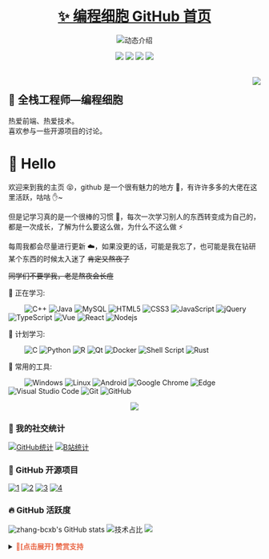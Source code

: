 <p align="center">
  <h1 align="center"><a href="https://github.com/zhang-bcxb">✨ 编程细胞 GitHub 首页</a></h1>
</p>

<p align="center">
  <img src="https://readme-typing-svg.demolab.com/?lines=大家好，我是编程细胞;欢迎来到我的 GitHub!&font=Fira%20Code&center=true&width=380&height=50&duration=4000&pause=1000" alt="动态介绍">
</p>

<p align="center">
  <img src="https://img.shields.io/static/v1?label=Program&message=Vue&color=blue"/>
  <img src="https://img.shields.io/static/v1?label=Language&message=JavaScript&color=yellow"/>
  <a href="https://space.bilibili.com/337439992"><img src="https://img.shields.io/static/v1?label=Video&message=Bilibili&color=pink"/></a>
  <a href="https://mp.weixin.qq.com/s/NfkT7BvdkNDLCcbmyl0AMg
"><img src="https://img.shields.io/static/v1?label=Blog&message=WeChat&color=green"/></a>
</p>
<br>

<img align="right" src="https://moe-counter.glitch.me/get/@:zhang-bcxb?theme=rule34">

## 🧸 全栈工程师—编程细胞

热爱前端、热爱技术。<br>喜欢参与一些开源项目的讨论。
<br>

# 🙋 Hello

欢迎来到我的主页 😝，github 是一个很有魅力的地方 🙌，有许许多多的大佬在这里活跃，咕咕 ✋~

但是记学习真的是一个很棒的习惯 💪，每次一次学习别人的东西转变成为自己的，都是一次成长，了解为什么要这么做，为什么不这么做 ⚡

每周我都会尽量进行更新 ☁️，如果没更的话，可能是我忘了，也可能是我在钻研某个东西的时候太入迷了 ~~肯定又熬夜了~~

~~同学们不要学我，老是熬夜会长痘~~

💪 正在学习:

&emsp;&emsp;
![C++](https://img.shields.io/badge/-C++-00599C?style=flat-square&logo=c)
![Java](https://img.shields.io/badge/-java-yellow?style=flat-square&logo=java)
![MySQL](https://img.shields.io/badge/mysql-%2300f.svg?style=flat-square&logo=mysql&logoColor=white)
![HTML5](https://img.shields.io/badge/-HTML5-E34F26?style=flat-square&logo=html5&logoColor=white)
![CSS3](https://img.shields.io/badge/-CSS3-1572B6?style=flat-square&logo=css3)
![JavaScript](https://img.shields.io/badge/-JavaScript-oringe?style=flat-square&logo=javascript)
![jQuery](https://img.shields.io/badge/jquery-%230769AD.svg?style=style=flat-square&logo=jquery&logoColor=white)
![TypeScript](https://img.shields.io/badge/typescript-%23007ACC.svg?style=flat-square&logo=typescript&logoColor=white)
![Vue](https://img.shields.io/badge/-Vue.js-3f745c?style=flat-square&logo=Vue.js)
![React](https://img.shields.io/badge/-React-07afd9?style=flat-square&logo=React)
![Nodejs](https://img.shields.io/badge/-Nodejs-c0ebd?style=flat-square&logo=Node.js)

🧠 计划学习:

&emsp;&emsp;
![C](https://img.shields.io/badge/c-%2300599C.svg?style=flat-square&logo=c&logoColor=white)
![Python](https://img.shields.io/badge/-Python-pink?style=flat-square&logo=Python)
![R](https://img.shields.io/badge/r-%23276DC3.svg?style=flat-square&logo=r&logoColor=white)
![Qt](https://img.shields.io/badge/Qt-%23217346.svg?style=style=flat-square&logo=Qt&logoColor=white)
![Docker](https://img.shields.io/badge/-Docker-FCC624?style=flat-square&logo=docker)
![Shell Script](https://img.shields.io/badge/shell_script-%4285F4.svg?style=style=flat-square&logo=gnu-bash&logoColor=white)
![Rust](https://img.shields.io/badge/Rust-2E67D3.svg?style=style=flat-square&logo=rust&logoColor=white)

🧰 常用的工具:

&emsp;&emsp;
![Windows](https://img.shields.io/badge/Windows-0078D6?style=flat-square&logo=windows&logoColor=white)
![Linux](https://img.shields.io/badge/Linux-FCC624?style=style=flat-square&logo=linux&logoColor=black)
![Android](https://img.shields.io/badge/Android-3DDC84?style=flat-square&logo=android&logoColor=white)
![Google Chrome](https://img.shields.io/badge/Chrome-4285F4?style=flat-square&logo=GoogleChrome&logoColor=white)
![Edge](https://img.shields.io/badge/Edge-0078D7?style=flat-square&logo=Microsoft-edge&logoColor=white)
![Visual Studio Code](https://img.shields.io/badge/-Visual%20Studio%20Code-007ACC?style=flat-square&logo=Visual%20Studio%20Code&logoColor=fff)
![Git](https://img.shields.io/badge/-Git-FCC624?style=flat-square&logo=git)
![GitHub](https://img.shields.io/badge/-GitHub-pink?style=flat-square&logo=github)

<div align="center"><img src="https://cdn.cbd.int/anzhiyu-assets@1.0.11/image/common/github-info/personal-homepage-banner.jpg" /></div>

### 💞 我的社交统计

[![GitHub统计](https://stats.justsong.cn/api/github?username=zhang-bcxb&theme=dark&lang=zh-CN)](https://github.com/zhang-bcxb)
[![B站统计](https://stats.justsong.cn/api/bilibili/?id=337439992&theme=dark&lang=zh-CN)](https://space.bilibili.com/337439992)
<br>

### 🍭 GitHub 开源项目

[![1](https://github-readme-stats.vercel.app/api/pin/?username=zhang-bcxb&repo=50-Case-Studies&show_icons=true&bg_color=30,e96443,904e95&title_color=fff&text_color=fff&icon_color=fff)](https://github.com/zhang-bcxb/50-Case-Studies)
[![2](https://github-readme-stats.vercel.app/api/pin/?username=zhang-bcxb&repo=zhang-vue2-50project&show_icons=true&bg_color=30,e96443,904e95&title_color=fff&text_color=fff&icon_color=fff)](https://github.com/zhang-bcxb/zhang-vue2-50project)
[![3](https://github-readme-stats.vercel.app/api/pin/?username=zhang-bcxb&repo=react-study&show_icons=true&bg_color=30,e96443,904e95&title_color=fff&text_color=fff&icon_color=fff)](https://github.com/zhang-bcxb/react-study)
[![4](https://github-readme-stats.vercel.app/api/pin/?username=zhang-bcxb&repo=zhang-web-template-github&show_icons=true&bg_color=30,e96443,904e95&title_color=fff&text_color=fff&icon_color=fff)](https://github.com/zhang-bcxb/zhang-web-template-github)
<br>

### 🔥 GitHub 活跃度

![zhang-bcxb's GitHub stats](https://github-readme-stats.vercel.app/api?username=zhang-bcxb&custom_title=编程细胞的统计数据&show_icons=true&bg_color=30,e96443,904e95&title_color=fff&text_color=fff&icon_color=fff)
![技术占比](https://github-readme-stats.vercel.app/api/top-langs/?username=zhang-bcxb&layout=compact&langs_count=8&custom_title=技术占比&show_icons=true&bg_color=30,e96443,904e95&title_color=fff&text_color=fff&icon_color=fff)
![](https://github-readme-activity-graph.vercel.app/graph?username=zhang-bcxb&theme=dracula&custom_title=编程细胞的心电图&radius=10)
<br>

<details>
  <summary><strong style="color:#e96443;">👀[点击展开] 赞赏支持 </strong></summary>
  <img align="center" src="img/微信.jpg" alt="微信赞赏" width="30%">
  <img align="center" src="img/支付宝.jpg" alt="支付宝赞赏" width="30%">
</details>
